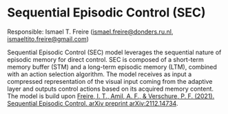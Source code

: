 # Sequential Episodic Control (SEC)

Responsible: Ismael T. Freire (ismael.freire@donders.ru.nl, ismaeltito.freire@gmail.com)

Sequential Episodic Control (SEC) model leverages the sequential nature of episodic memory for direct control. SEC is composed of a short-term memory buffer (STM) and a long-term episodic memory (LTM), combined with an action selection algorithm. The model receives as input a compressed representation of the visual input coming from the adaptive layer and outputs control actions based on its acquired memory content.
The model is build upon [Freire, I. T., Amil, A. F., & Verschure, P. F. (2021). Sequential Episodic Control. arXiv preprint arXiv:2112.14734](https://arxiv.org/abs/2112.14734).
